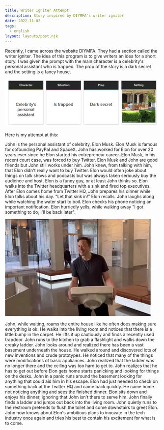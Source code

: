 ```yaml
---
title: Writer Igniter Attempt
description: Story inspired by DIYMFA's writer igniter
date: 2022-11-02
tags:
  - english
layout: layouts/post.njk
---
```


Recently, I came across the website DIYMFA. They had a section called the writer igniter. The idea of this program is to give writers an idea for a short story. I was given the prompt with the main character is a celebrity's personal assistant who is trapped. The prop of the story is a dark secret and the setting is a fancy house. 

![](/img/writerigniter.png)

Here is my attempt at this:

John is the personal assistant of celebrity, Elon Musk. Elon Musk is famous for cofounding PayPal and SpaceX. John has worked for Elon for over 20 years ever since he Elon started his entrepreneur career. Elon Musk, in his recent court case, was forced to buy Twitter. Elon Musk and John are good friends but John still works under him. John knew, from talking with him, that Elon didn't really want to buy Twitter. Elon would often joke about things on talk shows and podcasts but was always taken seriously buy the audience and host. Elon is a funny guy, or at least John thinks so. Elon walks into the Twitter headquarters with a sink and fired top executives. After Elon comes home from Twitter HQ, John prepares his dinner while Elon talks about his day. "Let that sink in!" Elon recalls. John laughs along while watching the water start to boil. Elon checks his phone noticing an important notification. Elon hurriedly yells, while walking away "I got something to do, I'll be back later". 

![](/img/elon.jpg)

John, while waiting, roams the entire house like he often does making sure everything is ok. He walks into the living room and notices that there is a little bump in the carpet. He lifts it up cautiously and finds a recently used trapdoor. John runs to the kitchen to grab a flashlight and walks down the creaky ladder. John looks around and realized there has been a vast basement underneath the house. He walked around and discovered lots of new inventions and crude prototypes. He noticed that many of the things were modifications of basic appliances. John realized that the ladder was no longer there and the ceiling was too hard to get to. John realizes that he has to get out before Elon gets home starts panicking and looking for things on the desks. John in a panic runs around the basement looking for anything that could aid him in his escape. Elon had just needed to check on something back at the Twitter HQ and came back quickly. He came home not noticing anything and sees the finished dinner. Elon sits down and enjoys his dinner, ignoring that John isn't there to serve him. John finally finds a ladder and jumps out back into the living room. John quietly runs to the restroom pretends to flush the toilet and come downstairs to greet Elon. John now knows about Elon's ambitious plans to innovate in the tech industry once again and tries his best to contain his excitement for what is to come. 
